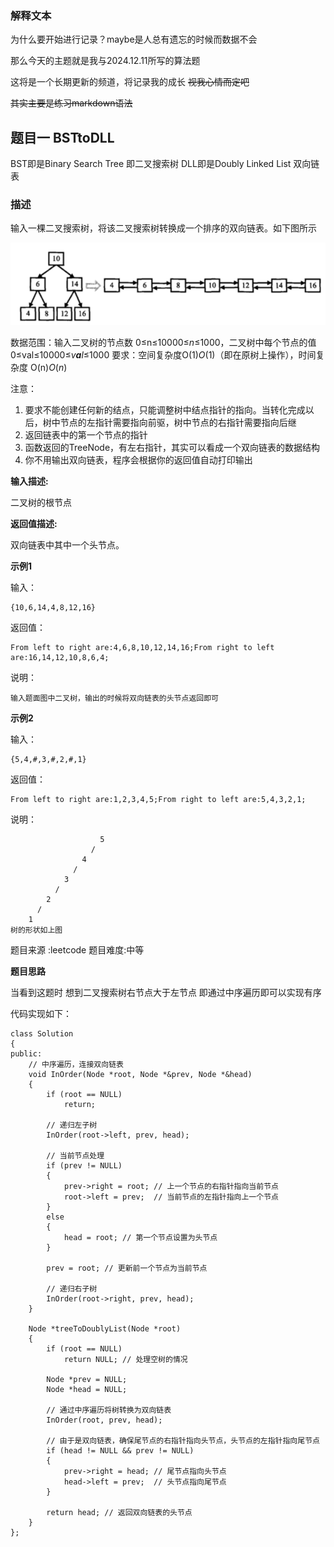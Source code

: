 ### 解释文本

为什么要开始进行记录？maybe是人总有遗忘的时候而数据不会

那么今天的主题就是我与2024.12.11所写的算法题

这将是一个长期更新的频道，将记录我的成长 ~~视我心情而定吧~~

~~其实主要是练习markdown语法~~



## 题目一 BSTtoDLL

BST即是Binary Search Tree 即二叉搜索树
DLL即是Doubly Linked List 双向链表

### 描述

输入一棵二叉搜索树，将该二叉搜索树转换成一个排序的双向链表。如下图所示

![image-20241211210448364](img/1.png)

数据范围：输入二叉树的节点数 0≤n≤10000≤*n*≤1000，二叉树中每个节点的值 0≤val≤10000≤*v**a**l*≤1000
要求：空间复杂度O(1)*O*(1)（即在原树上操作），时间复杂度 O(n)*O*(*n*)

注意：

1. 要求不能创建任何新的结点，只能调整树中结点指针的指向。当转化完成以后，树中节点的左指针需要指向前驱，树中节点的右指针需要指向后继
2. 返回链表中的第一个节点的指针
3. 函数返回的TreeNode，有左右指针，其实可以看成一个双向链表的数据结构
4. 你不用输出双向链表，程序会根据你的返回值自动打印输出

**输入描述:**

二叉树的根节点

**返回值描述:**

双向链表中其中一个头节点。

**示例1**

输入：

```
{10,6,14,4,8,12,16}
```

返回值：

```
From left to right are:4,6,8,10,12,14,16;From right to left are:16,14,12,10,8,6,4;
```

说明：

```'''
输入题面图中二叉树，输出的时候将双向链表的头节点返回即可
```

**示例2**

输入：

```
{5,4,#,3,#,2,#,1}
```

返回值：

```
From left to right are:1,2,3,4,5;From right to left are:5,4,3,2,1;
```

说明：

```
                    5
                  /
                4
              /
            3
          /
        2
      /
    1
树的形状如上图       
```

题目来源 :leetcode 题目难度:中等

**题目思路**

当看到这题时 想到二叉搜索树右节点大于左节点 即通过中序遍历即可以实现有序

代码实现如下：
```
class Solution
{
public:
    // 中序遍历，连接双向链表
    void InOrder(Node *root, Node *&prev, Node *&head)
    {
        if (root == NULL)
            return;

        // 递归左子树
        InOrder(root->left, prev, head);

        // 当前节点处理
        if (prev != NULL)
        {
            prev->right = root; // 上一个节点的右指针指向当前节点
            root->left = prev;  // 当前节点的左指针指向上一个节点
        }
        else
        {
            head = root; // 第一个节点设置为头节点
        }

        prev = root; // 更新前一个节点为当前节点

        // 递归右子树
        InOrder(root->right, prev, head);
    }

    Node *treeToDoublyList(Node *root)
    {
        if (root == NULL)
            return NULL; // 处理空树的情况

        Node *prev = NULL;
        Node *head = NULL;

        // 通过中序遍历将树转换为双向链表
        InOrder(root, prev, head);

        // 由于是双向链表，确保尾节点的右指针指向头节点，头节点的左指针指向尾节点
        if (head != NULL && prev != NULL)
        {
            prev->right = head; // 尾节点指向头节点
            head->left = prev;  // 头节点指向尾节点
        }

        return head; // 返回双向链表的头节点
    }
};
```
